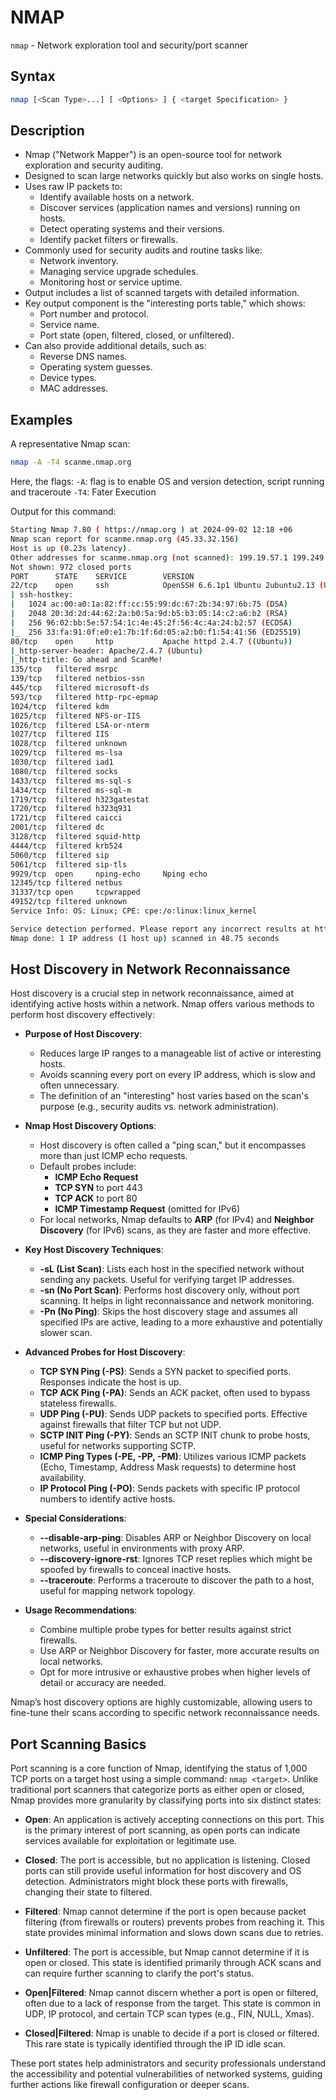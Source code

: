 # NMAP

`nmap` - Network exploration tool and security/port scanner

## Syntax

```bash
nmap [<Scan Type>...] [ <Options> ] { <target Specification> }
```

## Description

- Nmap ("Network Mapper") is an open-source tool for network exploration and security auditing.
- Designed to scan large networks quickly but also works on single hosts.
- Uses raw IP packets to:
  - Identify available hosts on a network.
  - Discover services (application names and versions) running on hosts.
  - Detect operating systems and their versions.
  - Identify packet filters or firewalls.
- Commonly used for security audits and routine tasks like:
  - Network inventory.
  - Managing service upgrade schedules.
  - Monitoring host or service uptime.
- Output includes a list of scanned targets with detailed information.
- Key output component is the "interesting ports table," which shows:
  - Port number and protocol.
  - Service name.
  - Port state (open, filtered, closed, or unfiltered).
- Can also provide additional details, such as:
  - Reverse DNS names.
  - Operating system guesses.
  - Device types.
  - MAC addresses.

## Examples

A representative Nmap scan:

```bash
nmap -A -T4 scanme.nmap.org
```

Here, the flags:
`-A`: flag is to enable OS and version detection, script running and traceroute
`-T4`: Fater Execution

Output for this command:

```bash
Starting Nmap 7.80 ( https://nmap.org ) at 2024-09-02 12:18 +06
Nmap scan report for scanme.nmap.org (45.33.32.156)
Host is up (0.23s latency).
Other addresses for scanme.nmap.org (not scanned): 199.19.57.1 199.249.120.1 199.19.56.1 199.19.54.1 199.249.112.1 199.19.53.1 199.19.57.1 199.249.120.1 199.19.56.1 199.19.54.1 199.249.112.1 199.19.53.1 2001:500:f::1 2001:500:48::1 2001:500:e::1 2001:500:c::1 2001:500:40::1 2001:500:b::1 2600:3c01::f03c:91ff:fe18:bb2f 2001:500:f::1 2001:500:48::1 2001:500:e::1 2001:500:c::1 2001:500:40::1 2001:500:b::1
Not shown: 972 closed ports
PORT      STATE    SERVICE        VERSION
22/tcp    open     ssh            OpenSSH 6.6.1p1 Ubuntu 2ubuntu2.13 (Ubuntu Linux; protocol 2.0)
| ssh-hostkey:
|   1024 ac:00:a0:1a:82:ff:cc:55:99:dc:67:2b:34:97:6b:75 (DSA)
|   2048 20:3d:2d:44:62:2a:b0:5a:9d:b5:b3:05:14:c2:a6:b2 (RSA)
|   256 96:02:bb:5e:57:54:1c:4e:45:2f:56:4c:4a:24:b2:57 (ECDSA)
|_  256 33:fa:91:0f:e0:e1:7b:1f:6d:05:a2:b0:f1:54:41:56 (ED25519)
80/tcp    open     http           Apache httpd 2.4.7 ((Ubuntu))
|_http-server-header: Apache/2.4.7 (Ubuntu)
|_http-title: Go ahead and ScanMe!
135/tcp   filtered msrpc
139/tcp   filtered netbios-ssn
445/tcp   filtered microsoft-ds
593/tcp   filtered http-rpc-epmap
1024/tcp  filtered kdm
1025/tcp  filtered NFS-or-IIS
1026/tcp  filtered LSA-or-nterm
1027/tcp  filtered IIS
1028/tcp  filtered unknown
1029/tcp  filtered ms-lsa
1030/tcp  filtered iad1
1080/tcp  filtered socks
1433/tcp  filtered ms-sql-s
1434/tcp  filtered ms-sql-m
1719/tcp  filtered h323gatestat
1720/tcp  filtered h323q931
1721/tcp  filtered caicci
2001/tcp  filtered dc
3128/tcp  filtered squid-http
4444/tcp  filtered krb524
5060/tcp  filtered sip
5061/tcp  filtered sip-tls
9929/tcp  open     nping-echo     Nping echo
12345/tcp filtered netbus
31337/tcp open     tcpwrapped
49152/tcp filtered unknown
Service Info: OS: Linux; CPE: cpe:/o:linux:linux_kernel

Service detection performed. Please report any incorrect results at https://nmap.org/submit/ .
Nmap done: 1 IP address (1 host up) scanned in 48.75 seconds
```

## Host Discovery in Network Reconnaissance

Host discovery is a crucial step in network reconnaissance, aimed at identifying active hosts within a network. Nmap offers various methods to perform host discovery effectively:

- **Purpose of Host Discovery**:

  - Reduces large IP ranges to a manageable list of active or interesting hosts.
  - Avoids scanning every port on every IP address, which is slow and often unnecessary.
  - The definition of an "interesting" host varies based on the scan's purpose (e.g., security audits vs. network administration).

- **Nmap Host Discovery Options**:

  - Host discovery is often called a "ping scan," but it encompasses more than just ICMP echo requests.
  - Default probes include:
    - **ICMP Echo Request**
    - **TCP SYN** to port 443
    - **TCP ACK** to port 80
    - **ICMP Timestamp Request** (omitted for IPv6)
  - For local networks, Nmap defaults to **ARP** (for IPv4) and **Neighbor Discovery** (for IPv6) scans, as they are faster and more effective.

- **Key Host Discovery Techniques**:

  - **-sL (List Scan)**: Lists each host in the specified network without sending any packets. Useful for verifying target IP addresses.
  - **-sn (No Port Scan)**: Performs host discovery only, without port scanning. It helps in light reconnaissance and network monitoring.
  - **-Pn (No Ping)**: Skips the host discovery stage and assumes all specified IPs are active, leading to a more exhaustive and potentially slower scan.

- **Advanced Probes for Host Discovery**:

  - **TCP SYN Ping (-PS)**: Sends a SYN packet to specified ports. Responses indicate the host is up.
  - **TCP ACK Ping (-PA)**: Sends an ACK packet, often used to bypass stateless firewalls.
  - **UDP Ping (-PU)**: Sends UDP packets to specified ports. Effective against firewalls that filter TCP but not UDP.
  - **SCTP INIT Ping (-PY)**: Sends an SCTP INIT chunk to probe hosts, useful for networks supporting SCTP.
  - **ICMP Ping Types (-PE, -PP, -PM)**: Utilizes various ICMP packets (Echo, Timestamp, Address Mask requests) to determine host availability.
  - **IP Protocol Ping (-PO)**: Sends packets with specific IP protocol numbers to identify active hosts.

- **Special Considerations**:

  - **--disable-arp-ping**: Disables ARP or Neighbor Discovery on local networks, useful in environments with proxy ARP.
  - **--discovery-ignore-rst**: Ignores TCP reset replies which might be spoofed by firewalls to conceal inactive hosts.
  - **--traceroute**: Performs a traceroute to discover the path to a host, useful for mapping network topology.

- **Usage Recommendations**:
  - Combine multiple probe types for better results against strict firewalls.
  - Use ARP or Neighbor Discovery for faster, more accurate results on local networks.
  - Opt for more intrusive or exhaustive probes when higher levels of detail or accuracy are needed.

Nmap’s host discovery options are highly customizable, allowing users to fine-tune their scans according to specific network reconnaissance needs.

## Port Scanning Basics

Port scanning is a core function of Nmap, identifying the status of 1,000 TCP ports on a target host using a simple command: `nmap <target>`. Unlike traditional port scanners that categorize ports as either open or closed, Nmap provides more granularity by classifying ports into six distinct states:

- **Open**: An application is actively accepting connections on this port. This is the primary interest of port scanning, as open ports can indicate services available for exploitation or legitimate use.

- **Closed**: The port is accessible, but no application is listening. Closed ports can still provide useful information for host discovery and OS detection. Administrators might block these ports with firewalls, changing their state to filtered.

- **Filtered**: Nmap cannot determine if the port is open because packet filtering (from firewalls or routers) prevents probes from reaching it. This state provides minimal information and slows down scans due to retries.

- **Unfiltered**: The port is accessible, but Nmap cannot determine if it is open or closed. This state is identified primarily through ACK scans and can require further scanning to clarify the port's status.

- **Open|Filtered**: Nmap cannot discern whether a port is open or filtered, often due to a lack of response from the target. This state is common in UDP, IP protocol, and certain TCP scan types (e.g., FIN, NULL, Xmas).

- **Closed|Filtered**: Nmap is unable to decide if a port is closed or filtered. This rare state is typically identified through the IP ID idle scan.

These port states help administrators and security professionals understand the accessibility and potential vulnerabilities of networked systems, guiding further actions like firewall configuration or deeper scans.
